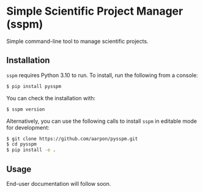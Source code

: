 # Simple Scientific Project Manager (sspm)

Simple command-line tool to manage scientific projects.

## Installation

`sspm` requires Python 3.10 to run. To install, run the following from a console:

```bash
$ pip install pysspm
```

You can check the installation with:

```bash
$ sspm version
```

Alternatively, you can use the following calls to install `sspm` in editable mode for development:

```bash
$ git clone https://github.com/aarpon/pysspm.git
$ cd pysspm
$ pip install -e .
```

## Usage

End-user documentation will follow soon.
